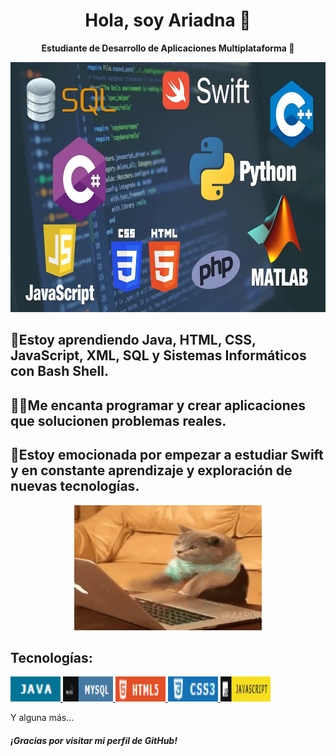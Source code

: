 <h1 align="center">Hola, soy Ariadna 👋</h1>

<p align="center">
  <strong>Estudiante de Desarrollo de Aplicaciones Multiplataforma 🚀</strong>
</p>

<p align="center">
  <img src="https://raw.githubusercontent.com/Ariadnaa20/Ariadnaa20/main/lenguaje_portada%20(1).webp" alt="Tecnologías" width="1000" height="400 border-radius="30"">
</p>

<h2 align="left">
  🌱Estoy aprendiendo Java, HTML, CSS, JavaScript, XML, SQL y Sistemas Informáticos con Bash Shell.
</h2>

<h2 align="left">
  👩‍💻Me encanta programar y crear aplicaciones que solucionen problemas reales.
</h2>

<h2 align="left">
  🚀Estoy emocionada por empezar a estudiar Swift y en constante aprendizaje y exploración de nuevas tecnologías.
</h2>

<p align="center">
  <img src="programacion.gif" alt="Descripción del GIF" width="300" height="200"/>
</p>

<h2 align="left">Tecnologías:</h2>

<p align="left">
  <!-- Enlace a tu repositorio de Java o perfil de Java -->
  <a href="URL_DEL_REPOSITORIO_JAVA">
    <img src="java.png" alt="Java" width="80" height="40"/>
  </a>
  <!-- Repite el proceso para cada tecnología -->
  <a href="https://github.com/Ariadnaa20/BASE-DE-DADES.git">
    <img src="sql.png" alt="HTML" width="80" height="40"/>
  </a>
  <a href="https://github.com/pelusinnidev/LaSalle---DAM-M04---Food4All.git">
    <img src="html.png" alt="CSS" width="80" height="40"/>
  </a>
   <a href="https://github.com/pelusinnidev/LaSalle---DAM-M04---Food4All.git">
    <img src="css.png" alt="CSS" width="80" height="40"/>
   </a>
    <a href="https://github.com/Ariadnaa20/Learning-HTML-CSS-JAVASCRIPT-.git">
    <img src="jss.png" alt="CSS" width="80" height="40"/>
  </a>

   
<p align="left">Y alguna más...</p>

<h5 align="left">¡Gracias por visitar mi perfil de GitHub!</h5>



